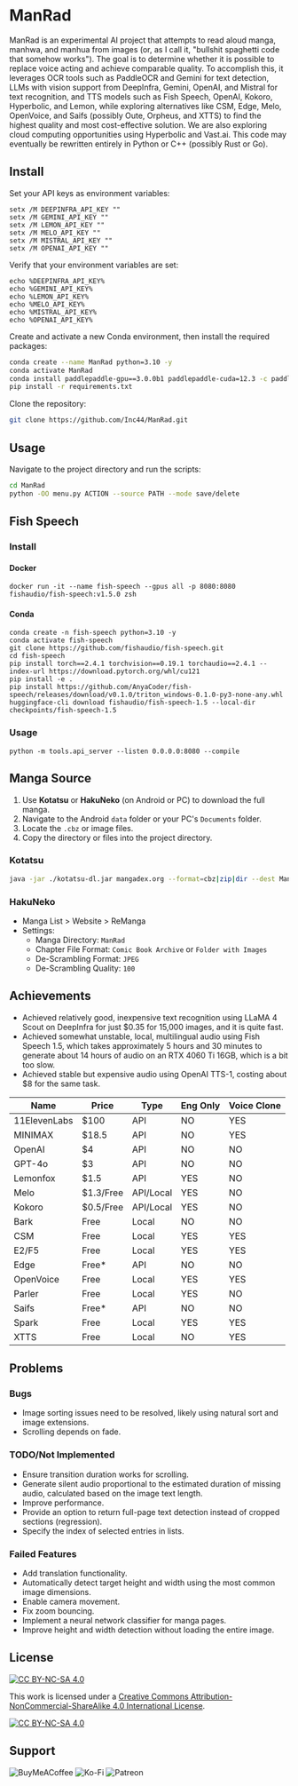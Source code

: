 # ManRad

ManRad is an experimental AI project that attempts to read aloud manga, manhwa, and manhua from images (or, as I call it, "bullshit spaghetti code that somehow works"). The goal is to determine whether it is possible to replace voice acting and achieve comparable quality. To accomplish this, it leverages OCR tools such as PaddleOCR and Gemini for text detection, LLMs with vision support from DeepInfra, Gemini, OpenAI, and Mistral for text recognition, and TTS models such as Fish Speech, OpenAI, Kokoro, Hyperbolic, and Lemon, while exploring alternatives like CSM, Edge, Melo, OpenVoice, and Saifs (possibly Oute, Orpheus, and XTTS) to find the highest quality and most cost-effective solution. We are also exploring cloud computing opportunities using Hyperbolic and Vast.ai. This code may eventually be rewritten entirely in Python or C++ (possibly Rust or Go).

## Install

Set your API keys as environment variables:
```batch
setx /M DEEPINFRA_API_KEY ""
setx /M GEMINI_API_KEY ""
setx /M LEMON_API_KEY ""
setx /M MELO_API_KEY ""
setx /M MISTRAL_API_KEY ""
setx /M OPENAI_API_KEY ""
```

Verify that your environment variables are set:
```batch
echo %DEEPINFRA_API_KEY%
echo %GEMINI_API_KEY%
echo %LEMON_API_KEY%
echo %MELO_API_KEY%
echo %MISTRAL_API_KEY%
echo %OPENAI_API_KEY%
```

Create and activate a new Conda environment, then install the required packages:
```bash
conda create --name ManRad python=3.10 -y
conda activate ManRad
conda install paddlepaddle-gpu==3.0.0b1 paddlepaddle-cuda=12.3 -c paddle -c nvidia -y
pip install -r requirements.txt
```

Clone the repository:
```bash
git clone https://github.com/Inc44/ManRad.git
```

## Usage

Navigate to the project directory and run the scripts:
```bash
cd ManRad
python -OO menu.py ACTION --source PATH --mode save/delete
```

## Fish Speech

### Install

#### Docker

```
docker run -it --name fish-speech --gpus all -p 8080:8080 fishaudio/fish-speech:v1.5.0 zsh
```

#### Conda
```
conda create -n fish-speech python=3.10 -y
conda activate fish-speech
git clone https://github.com/fishaudio/fish-speech.git
cd fish-speech
pip install torch==2.4.1 torchvision==0.19.1 torchaudio==2.4.1 --index-url https://download.pytorch.org/whl/cu121
pip install -e .
pip install https://github.com/AnyaCoder/fish-speech/releases/download/v0.1.0/triton_windows-0.1.0-py3-none-any.whl
huggingface-cli download fishaudio/fish-speech-1.5 --local-dir checkpoints/fish-speech-1.5
```

### Usage

```
python -m tools.api_server --listen 0.0.0.0:8080 --compile
```

## Manga Source

1. Use **Kotatsu** or **HakuNeko** (on Android or PC) to download the full manga.
2. Navigate to the Android `data` folder or your PC's `Documents` folder.
3. Locate the `.cbz` or image files.
4. Copy the directory or files into the project directory.

### Kotatsu

```bash
java -jar ./kotatsu-dl.jar mangadex.org --format=cbz|zip|dir --dest ManRad
```

### HakuNeko

- Manga List > Website > ReManga
- Settings:
    - Manga Directory: `ManRad`
    - Chapter File Format: `Comic Book Archive` or `Folder with Images`
    - De-Scrambling Format: `JPEG`
    - De-Scrambling Quality: `100`

## Achievements

- Achieved relatively good, inexpensive text recognition using LLaMA 4 Scout on DeepInfra for just $0.35 for 15,000 images, and it is quite fast.
- Achieved somewhat unstable, local, multilingual audio using Fish Speech 1.5, which takes approximately 5 hours and 30 minutes to generate about 14 hours of audio on an RTX 4060 Ti 16GB, which is a bit too slow.
- Achieved stable but expensive audio using OpenAI TTS-1, costing about $8 for the same task.

| Name        | Price      | Type       | Eng Only | Voice Clone |
|-------------|------------|------------|----------|-------------|
| 11ElevenLabs| $100       | API        | NO       | YES         |
| MINIMAX     | $18.5      | API        | NO       | YES         |
| OpenAI      | $4         | API        | NO       | NO          |
| GPT-4o      | $3         | API        | NO       | NO          |
| Lemonfox    | $1.5       | API        | YES      | NO          |
| Melo        | $1.3/Free  | API/Local  | YES      | NO          |
| Kokoro      | $0.5/Free  | API/Local  | YES      | NO          |
| Bark        | Free       | Local      | NO       | NO          |
| CSM         | Free       | Local      | YES      | YES         |
| E2/F5       | Free       | Local      | YES      | YES         |
| Edge        | Free*      | API        | NO       | NO          |
| OpenVoice   | Free       | Local      | YES      | YES         |
| Parler      | Free       | Local      | YES      | NO          |
| Saifs       | Free*      | API        | NO       | NO          |
| Spark       | Free       | Local      | YES      | YES         |
| XTTS        | Free       | Local      | NO       | YES         |

## Problems

### Bugs

- Image sorting issues need to be resolved, likely using natural sort and image extensions.
- Scrolling depends on fade.

### TODO/Not Implemented

- Ensure transition duration works for scrolling.
- Generate silent audio proportional to the estimated duration of missing audio, calculated based on the image text length.
- Improve performance.
- Provide an option to return full-page text detection instead of cropped sections (regression).
- Specify the index of selected entries in lists.

### Failed Features

- Add translation functionality.
- Automatically detect target height and width using the most common image dimensions.
- Enable camera movement.
- Fix zoom bouncing.
- Implement a neural network classifier for manga pages.
- Improve height and width detection without loading the entire image.

## License

[![CC BY-NC-SA 4.0][cc-by-nc-sa-shield]][cc-by-nc-sa]

This work is licensed under a
[Creative Commons Attribution-NonCommercial-ShareAlike 4.0 International License][cc-by-nc-sa].

[![CC BY-NC-SA 4.0][cc-by-nc-sa-image]][cc-by-nc-sa]

[cc-by-nc-sa]: http://creativecommons.org/licenses/by-nc-sa/4.0/
[cc-by-nc-sa-image]: https://licensebuttons.net/l/by-nc-sa/4.0/88x31.png
[cc-by-nc-sa-shield]: https://img.shields.io/badge/License-CC%20BY--NC--SA%204.0-lightgrey.svg

## Support

![BuyMeACoffee](https://img.shields.io/badge/Buy%20Me%20a%20Coffee-ffdd00?style=for-the-badge&logo=buy-me-a-coffee&logoColor=black)
![Ko-Fi](https://img.shields.io/badge/Ko--fi-F16061?style=for-the-badge&logo=ko-fi&logoColor=white)
![Patreon](https://img.shields.io/badge/Patreon-F96854?style=for-the-badge&logo=patreon&logoColor=white)